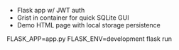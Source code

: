 * Flask app w/ JWT auth
* Grist in container for quick SQLite GUI
* Demo HTML page with local storage persistence 

FLASK_APP=app.py FLASK_ENV=development flask run